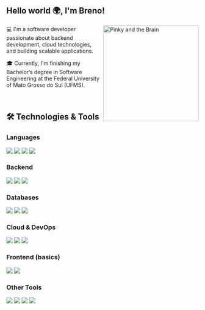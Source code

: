 ## Hello world 🌍, I'm Breno!

<img align='right' src="https://media.giphy.com/media/3mKBXLpYeLzUY/giphy.gif" alt="Pinky and the Brain" width="250" style="flex-shrink: 0;"/>

💻 I'm a software developer passionate about backend development, cloud technologies, and building scalable applications.

🎓 Currently, I'm finishing my Bachelor’s degree in Software Engineering at the Federal University of Mato Grosso do Sul (UFMS).

<br/>

## 🛠️ Technologies & Tools  

### Languages  
<p>
  <img src="https://img.shields.io/badge/JavaScript-F7DF1E?style=for-the-badge&logo=javascript&logoColor=000"/>
  <img src="https://img.shields.io/badge/TypeScript-3178C6?style=for-the-badge&logo=typescript&logoColor=fff"/>
  <img src="https://img.shields.io/badge/Python-3776AB?style=for-the-badge&logo=python&logoColor=ffd43b"/>
  <img src="https://img.shields.io/badge/SQL-336791?style=for-the-badge&logo=postgresql&logoColor=fff"/>
</p>

### Backend  
<p>
  <img src="https://img.shields.io/badge/Node.js-339933?style=for-the-badge&logo=nodedotjs&logoColor=fff"/>
  <img src="https://img.shields.io/badge/NestJS-E0234E?style=for-the-badge&logo=nestjs&logoColor=fff"/>
  <img src="https://img.shields.io/badge/Express-000000?style=for-the-badge&logo=express&logoColor=fff"/>
</p>

### Databases  
<p>
  <img src="https://img.shields.io/badge/MySQL-4479A1?style=for-the-badge&logo=mysql&logoColor=fff"/>
  <img src="https://img.shields.io/badge/PostgreSQL-4169E1?style=for-the-badge&logo=postgresql&logoColor=fff"/>
  <img src="https://img.shields.io/badge/MongoDB-47A248?style=for-the-badge&logo=mongodb&logoColor=fff"/>
</p>

### Cloud & DevOps  
<p>
  <img src="https://img.shields.io/badge/AWS-FF9900?style=for-the-badge&logo=amazonaws&logoColor=fff"/>
  <img src="https://img.shields.io/badge/Docker-2496ED?style=for-the-badge&logo=docker&logoColor=fff"/>
  <img src="https://img.shields.io/badge/GitHub_Actions-2088FF?style=for-the-badge&logo=githubactions&logoColor=fff"/>
</p>

### Frontend (basics)  
<p>
  <img src="https://img.shields.io/badge/Vue.js-4FC08D?style=for-the-badge&logo=vuedotjs&logoColor=fff"/>
  <img src="https://img.shields.io/badge/React-61DAFB?style=for-the-badge&logo=react&logoColor=000"/>
</p>

### Other Tools  
<p>
  <img src="https://img.shields.io/badge/Git-F05032?style=for-the-badge&logo=git&logoColor=fff"/>
  <img src="https://img.shields.io/badge/Linux-FCC624?style=for-the-badge&logo=linux&logoColor=000"/>
  <img src="https://img.shields.io/badge/Postman-FF6C37?style=for-the-badge&logo=postman&logoColor=fff"/>
  <img src="https://img.shields.io/badge/Figma-F24E1E?style=for-the-badge&logo=figma&logoColor=fff"/>
</p>
